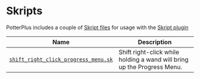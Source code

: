 # Skripts

PotterPlus includes a couple of [Skript files](https://github.com/tsgrissom/PotterPlus/tree/master/_Skripts) for usage with the [Skript plugin](https://github.com/SkriptLang/Skript/releases)

| Name | Description |
|------|-------------|
| [`shift_right_click_progress_menu.sk`](https://github.com/tsgrissom/PotterPlus/blob/master/_Skripts/shift_right_click_character_menu.sk) | Shift right-click while holding a wand will bring up the Progress Menu. |
